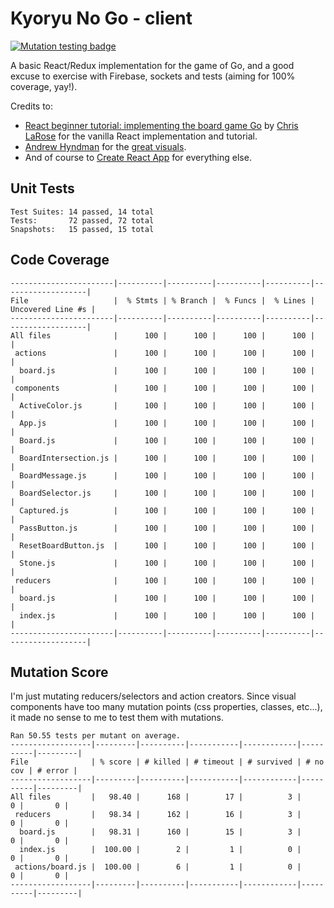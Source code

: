 # Kyoryu No Go - client

[![Mutation testing badge](https://badge.stryker-mutator.io/github.com/goffreder/kyoryu-no-go-client/master)](https://stryker-mutator.github.io)

A basic React/Redux implementation for the game of Go, and a good excuse to exercise with Firebase, sockets and tests (aiming for 100% coverage, yay!).

Credits to:
- [React beginner tutorial: implementing the board game Go](http://cjlarose.com/2014/01/09/react-board-game-tutorial.html) by [Chris LaRose](http://cjlarose.com/) for the vanilla React implementation and tutorial.
- [Andrew Hyndman](https://github.com/ajhyndman) for the [great visuals](http://ajhyndman.github.io/go-react-redux-elm/react-redux/).
- And of course to [Create React App](https://github.com/facebook/create-react-app) for everything else.

## Unit Tests
    Test Suites: 14 passed, 14 total
    Tests:       72 passed, 72 total
    Snapshots:   15 passed, 15 total

## Code Coverage
    -----------------------|----------|----------|----------|----------|-------------------|
    File                   |  % Stmts | % Branch |  % Funcs |  % Lines | Uncovered Line #s |
    -----------------------|----------|----------|----------|----------|-------------------|
    All files              |      100 |      100 |      100 |      100 |                   |
     actions               |      100 |      100 |      100 |      100 |                   |
      board.js             |      100 |      100 |      100 |      100 |                   |
     components            |      100 |      100 |      100 |      100 |                   |
      ActiveColor.js       |      100 |      100 |      100 |      100 |                   |
      App.js               |      100 |      100 |      100 |      100 |                   |
      Board.js             |      100 |      100 |      100 |      100 |                   |
      BoardIntersection.js |      100 |      100 |      100 |      100 |                   |
      BoardMessage.js      |      100 |      100 |      100 |      100 |                   |
      BoardSelector.js     |      100 |      100 |      100 |      100 |                   |
      Captured.js          |      100 |      100 |      100 |      100 |                   |
      PassButton.js        |      100 |      100 |      100 |      100 |                   |
      ResetBoardButton.js  |      100 |      100 |      100 |      100 |                   |
      Stone.js             |      100 |      100 |      100 |      100 |                   |
     reducers              |      100 |      100 |      100 |      100 |                   |
      board.js             |      100 |      100 |      100 |      100 |                   |
      index.js             |      100 |      100 |      100 |      100 |                   |
    -----------------------|----------|----------|----------|----------|-------------------|

## Mutation Score

I'm just mutating reducers/selectors and action creators. Since visual components have too many mutation points (css properties, classes, etc...), it made no sense to me to test them with mutations.

    Ran 50.55 tests per mutant on average.
    ------------------|---------|----------|-----------|------------|----------|---------|
    File              | % score | # killed | # timeout | # survived | # no cov | # error |
    ------------------|---------|----------|-----------|------------|----------|---------|
    All files         |   98.40 |      168 |        17 |          3 |        0 |       0 |
     reducers         |   98.34 |      162 |        16 |          3 |        0 |       0 |
      board.js        |   98.31 |      160 |        15 |          3 |        0 |       0 |
      index.js        |  100.00 |        2 |         1 |          0 |        0 |       0 |
     actions/board.js |  100.00 |        6 |         1 |          0 |        0 |       0 |
    ------------------|---------|----------|-----------|------------|----------|---------|
